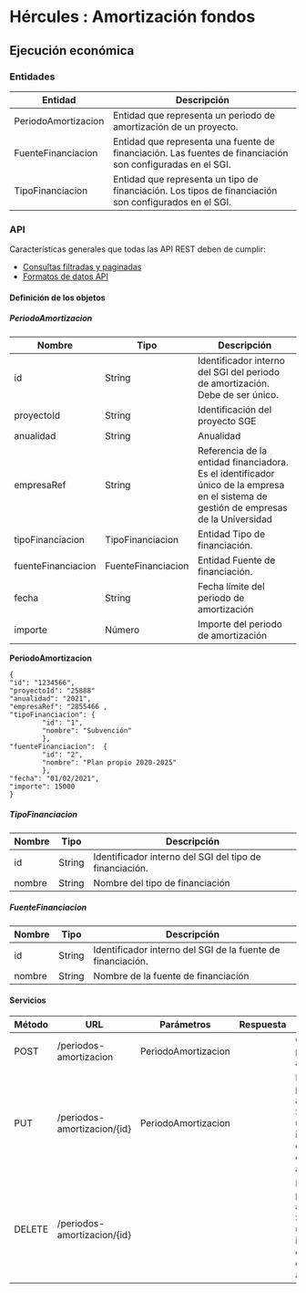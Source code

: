 # Hércules : Amortización fondos



  






## Ejecución económica

### Entidades



| Entidad | Descripción |
| --- | --- |
| PeriodoAmortizacion | Entidad que representa un periodo de amortización de un proyecto. |
| FuenteFinanciacion | Entidad que representa una fuente de financiación. Las fuentes de financiación son configuradas en el SGI. |
| TipoFinanciacion | Entidad que representa un tipo de financiación. Los tipos de financiación son configurados en el SGI. |

### API

Características generales que todas las API REST deben de cumplir: 

* [Consultas filtradas y paginadas](https://confluence.um.es/confluence/pages/createpage.action?spaceKey=TEMP001&title=Consultas+filtradas+y+paginadas "/confluence/pages/createpage.action?spaceKey=TEMP001&title=Consultas+filtradas+y+paginadas")
* [Formatos de datos API](https://confluence.um.es/confluence/pages/createpage.action?spaceKey=TEMP001&title=Formatos+de+datos+API "/confluence/pages/createpage.action?spaceKey=TEMP001&title=Formatos+de+datos+API")

#### Definición de los objetos

##### PeriodoAmortizacion



| **Nombre** | **Tipo** | **Descripción** |
| --- | --- | --- |
| id | String | Identificador interno del SGI del periodo de amortización. Debe de ser único. |
| proyectoId | String | Identificación del proyecto SGE |
| anualidad | String | Anualidad |
| empresaRef | String | Referencia de la entidad financiadora. Es el identificador único de la empresa en el sistema de gestión de empresas de la Universidad |
| tipoFinanciacion | TipoFinanciacion | Entidad Tipo de financiación. |
| fuenteFinanciacion | FuenteFinanciacion | Entidad Fuente de financiación. |
| fecha | String | Fecha límite del periodo de amortización |
| importe | Número | Importe del periodo de amortización |

**PeriodoAmortizacion**

```
{
"id": "1234566",
"proyectoId": "25888"
"anualidad": "2021",
"empresaRef": "2855466 ,
"tipoFinanciacion": {
        "id": "1",
        "nombre": "Subvención"
        },
"fuenteFinanciacion":  {
        "id": "2",
        "nombre": "Plan propio 2020-2025"
        }, 
"fecha": "01/02/2021",
"importe": 15000 
}
```

##### TipoFinanciacion



| **Nombre** | **Tipo** | **Descripción** |
| --- | --- | --- |
| id | String | Identificador interno del SGI del tipo de financiación. |
| nombre | String | Nombre del tipo de financiación |

##### FuenteFinanciacion



| **Nombre** | **Tipo** | **Descripción** |
| --- | --- | --- |
| id | String | Identificador interno del SGI de la fuente de financiación. |
| nombre | String | Nombre de la fuente de financiación |

#### Servicios

  




| Método | URL | Parámetros | Respuesta | Descripción |
| --- | --- | --- | --- | --- |
| POST | /periodos\-amortizacion | PeriodoAmortizacion |  | Crea un periodo de amortización |
| PUT | /periodos\-amortizacion/{id} | PeriodoAmortizacion |  | Modifica un periodo de amortización. Se pasa por url el identificador del periodo de amortización. |
| DELETE | /periodos\-amortizacion/{id} |  |  | Elimina un periodo de amortización. Se pasa por url el identificador del periodo de amortización. |




